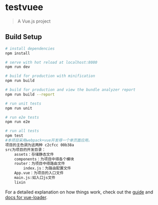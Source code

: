 # testvuee

> A Vue.js project

## Build Setup

``` bash
# install dependencies
npm install

# serve with hot reload at localhost:8080
npm run dev

# build for production with minification
npm run build

# build for production and view the bundle analyzer report
npm run build --report

# run unit tests
npm run unit

# run e2e tests
npm run e2e

# run all tests
npm test
#本项目采用webpack+vue开发得一个单页面应用。
项目的主色调为这两种 c2cfcc 00b38a
src为项目的开发目录：
	assets：存储静态文件
	components：为项目中得各个模块
	router：为项目中得路由文件
		index.js：为路由配置文件
	App.vue：为项目的入口文件
	main.js:如入口js文件
	lixin
```


For a detailed explanation on how things work, check out the [guide](http://vuejs-templates.github.io/webpack/) and [docs for vue-loader](http://vuejs.github.io/vue-loader).
